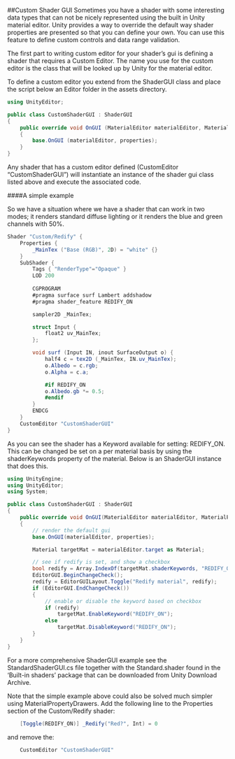 ##Custom Shader GUI
Sometimes you have a shader with some interesting data types that can not be nicely represented using the built in Unity material editor. Unity provides a way to override the default way shader properties are presented so that you can define your own. You can use this feature to define custom controls and data range validation.

The first part to writing custom editor for your shader’s gui is defining a shader that requires a Custom Editor. The name you use for the custom editor is the class that will be looked up by Unity for the material editor.

To define a custom editor you extend from the ShaderGUI class and place the script below an Editor folder in the assets directory.

```csharp
using UnityEditor;

public class CustomShaderGUI : ShaderGUI 
{
    public override void OnGUI (MaterialEditor materialEditor, MaterialProperty[] properties)
    {
        base.OnGUI (materialEditor, properties);
    }
}
```

Any shader that has a custom editor defined (CustomEditor “CustomShaderGUI”) will instantiate an instance of the shader gui class listed above and execute the associated code.

####A simple example

So we have a situation where we have a shader that can work in two modes; it renders standard diffuse lighting or it renders the blue and green channels with 50%.

```csharp
Shader "Custom/Redify" {
    Properties {
        _MainTex ("Base (RGB)", 2D) = "white" {}
    }
    SubShader {
        Tags { "RenderType"="Opaque" }
        LOD 200
        
        CGPROGRAM
        #pragma surface surf Lambert addshadow
        #pragma shader_feature REDIFY_ON

        sampler2D _MainTex;

        struct Input {
            float2 uv_MainTex;
        };

        void surf (Input IN, inout SurfaceOutput o) {
            half4 c = tex2D (_MainTex, IN.uv_MainTex);
            o.Albedo = c.rgb;
            o.Alpha = c.a;

            #if REDIFY_ON
            o.Albedo.gb *= 0.5;
            #endif
        }
        ENDCG
    } 
    CustomEditor "CustomShaderGUI"
}
```

As you can see the shader has a Keyword available for setting: REDIFY_ON. This can be changed be set on a per material basis by using the shaderKeywords property of the material. Below is an ShaderGUI instance that does this.

```csharp
using UnityEngine;
using UnityEditor;
using System;

public class CustomShaderGUI : ShaderGUI
{
    public override void OnGUI(MaterialEditor materialEditor, MaterialProperty[] properties)
    {
        // render the default gui
        base.OnGUI(materialEditor, properties);

        Material targetMat = materialEditor.target as Material;

        // see if redify is set, and show a checkbox
        bool redify = Array.IndexOf(targetMat.shaderKeywords, "REDIFY_ON") != -1;
        EditorGUI.BeginChangeCheck();
        redify = EditorGUILayout.Toggle("Redify material", redify);
        if (EditorGUI.EndChangeCheck())
        {
            // enable or disable the keyword based on checkbox
            if (redify)
                targetMat.EnableKeyword("REDIFY_ON");
            else
                targetMat.DisableKeyword("REDIFY_ON");
        }
    }
}
```

For a more comprehensive ShaderGUI example see the StandardShaderGUI.cs file together with the Standard.shader found in the ‘Built-in shaders’ package that can be downloaded from Unity Download Archive.

Note that the simple example above could also be solved much simpler using MaterialPropertyDrawers. Add the following line to the Properties section of the Custom/Redify shader:

```csharp
    [Toggle(REDIFY_ON)] _Redify("Red?", Int) = 0
```

and remove the:

```csharp
    CustomEditor "CustomShaderGUI"
```
